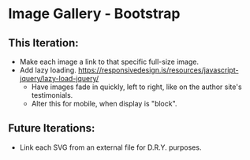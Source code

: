 # Image Gallery - Bootstrap

## This Iteration:

- Make each image a link to that specific full-size image.
- Add lazy loading. https://responsivedesign.is/resources/javascript-jquery/lazy-load-jquery/
  - Have images fade in quickly, left to right, like on the author site's testimonials.
  - Alter this for mobile, when display is "block".

## Future Iterations:

- Link each SVG from an external file for D.R.Y. purposes.